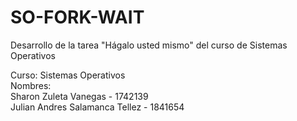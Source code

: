 # SO-FORK-WAIT
Desarrollo de la tarea "Hágalo usted mismo" del curso de Sistemas Operativos

Curso: Sistemas Operativos <br />
Nombres: <br />
Sharon Zuleta Vanegas - 1742139 <br />
Julian Andres Salamanca Tellez - 1841654 <br />

